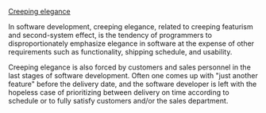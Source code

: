 [Creeping elegance](https://en.wikipedia.org/wiki/Creeping_elegance)

In software development, creeping elegance, related to creeping featurism and second-system effect, is the tendency of programmers to disproportionately emphasize elegance in software at the expense of other requirements such as functionality, shipping schedule, and usability.

Creeping elegance is also forced by customers and sales personnel in the last stages of software development. Often one comes up with "just another feature" before the delivery date, and the software developer is left with the hopeless case of prioritizing between delivery on time according to schedule or to fully satisfy customers and/or the sales department.

